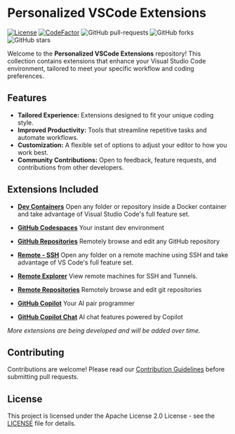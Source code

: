 # Personalized VSCode Extensions

[![License](https://img.shields.io/badge/License-Apache_2.0-blue.svg)](https://img.shields.io/github/license/gvatsal60/vscode-ext-customize)
[![CodeFactor](https://www.codefactor.io/repository/github/gvatsal60/vscode-ext-customize/badge)](https://www.codefactor.io/repository/github/gvatsal60/vscode-ext-customize)
![GitHub pull-requests](https://img.shields.io/github/issues-pr/gvatsal60/vscode-ext-customize)
![GitHub forks](https://img.shields.io/github/forks/gvatsal60/vscode-ext-customize)
![GitHub stars](https://img.shields.io/github/stars/gvatsal60/vscode-ext-customize)

Welcome to the **Personalized VSCode Extensions** repository!
This collection contains extensions that enhance your
Visual Studio Code environment, tailored to meet your specific workflow and coding preferences.

## Features

- **Tailored Experience:** Extensions designed to fit your unique coding style.
- **Improved Productivity:** Tools that streamline repetitive tasks and automate workflows.
- **Customization:** A flexible set of options to adjust your editor to how you work best.
- **Community Contributions:** Open to feedback, feature requests, and contributions from other developers.

## Extensions Included

- **[Dev Containers](https://marketplace.visualstudio.com/items?itemName=ms-vscode-remote.remote-containers)**
  Open any folder or repository inside a Docker container and take advantage of Visual Studio Code's full feature set.

- **[GitHub Codespaces](https://marketplace.visualstudio.com/items?itemName=GitHub.codespaces)**
  Your instant dev environment

- **[GitHub Repositories](https://marketplace.visualstudio.com/items?itemName=GitHub.remotehub)**
  Remotely browse and edit any GitHub repository

- **[Remote - SSH](https://marketplace.visualstudio.com/items?itemName=ms-vscode-remote.remote-ssh)**
  Open any folder on a remote machine using SSH and take advantage of VS Code's full feature set.

- **[Remote Explorer](https://marketplace.visualstudio.com/items?itemName=ms-vscode.remote-explorer)**
  View remote machines for SSH and Tunnels.

- **[Remote Repositories](https://marketplace.visualstudio.com/items?itemName=ms-vscode.remote-repositories)**
  Remotely browse and edit git repositories

- **[GitHub Copilot](https://marketplace.visualstudio.com/items?itemName=GitHub.copilot)**
  Your AI pair programmer

- **[GitHub Copilot Chat](https://marketplace.visualstudio.com/items?itemName=GitHub.copilot-chat)**
  AI chat features powered by Copilot

*More extensions are being developed and will be added over time.*

## Contributing

Contributions are welcome! Please read our
[Contribution Guidelines](https://github.com/gvatsal60/vscode-ext-customize/blob/HEAD/CONTRIBUTING.md)
before submitting pull requests.

## License

This project is licensed under the Apache License 2.0 License -
see the [LICENSE](https://github.com/gvatsal60/vscode-ext-customize/blob/HEAD/LICENSE)
file for details.

